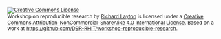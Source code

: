 <p><small><a rel="license" href="http://creativecommons.org/licenses/by-nc-sa/4.0/"><img alt="Creative Commons License" style="border-width:0" src="https://i.creativecommons.org/l/by-nc-sa/4.0/88x31.png" /></a><br /><span xmlns:dct="http://purl.org/dc/terms/" property="dct:title">Workshop on reproducible research</span> by <a xmlns:cc="http://creativecommons.org/ns#" href="https://github.com/graphdr/" property="cc:attributionName" rel="cc:attributionURL">Richard Layton</a> is licensed under a <a rel="license" href="http://creativecommons.org/licenses/by-nc-sa/4.0/">Creative Commons Attribution-NonCommercial-ShareAlike 4.0 International License</a>. Based on a work at <a xmlns:dct="http://purl.org/dc/terms/" href="https://github.com/DSR-RHIT/workshop-reproducible-research" rel="dct:source">https://github.com/DSR-RHIT/workshop-reproducible-research</a>.</small></p>


